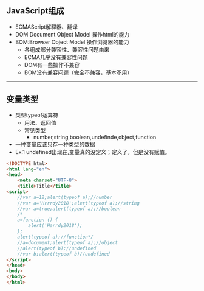 ## JavaScript组成
* ECMAScript解释器、翻译
* DOM:Document Object Model 操作html的能力
* BOM:Browser Object Model 操作浏览器的能力
  * 各组成部分兼容性、兼容性问题由来
  * ECMA几乎没有兼容性问题
  * DOM有一些操作不兼容
  * BOM没有兼容问题（完全不兼容，基本不用）

***
## 变量类型
* 类型typeof运算符
  * 用法、返回值
  * 常见类型
    * number,string,boolean,undefinde,object,function
* 一种变量应该只存一种类型的数据
* Ex.1 undefined出现在,变量真的没定义；定义了，但是没有赋值。
```html
<!DOCTYPE html>
<html lang="en">
<head>
    <meta charset="UTF-8">
    <title>Title</title>
<script>
    //var a=12;alert(typeof a);//number
    //var a='Hrrrdy2018';alert(typeof a);//string
    //var a=true;alert(typeof a);//boolean
    /*
    a=function () {
        alert('Harrdy2018');
    };
    alert(typeof a);//function*/
    //a=document;alert(typeof a);//object
    //alert(typeof b);//undefined
    //var b;alert(typeof b)//undefined
</script>
</head>
<body>
</body>
</html>
```
